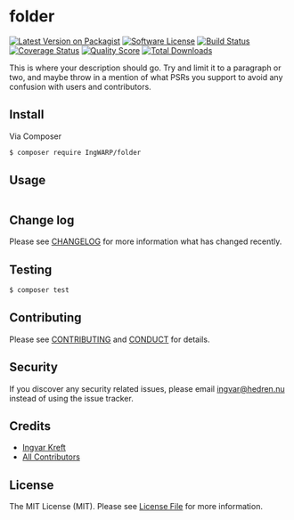 # folder

[![Latest Version on Packagist][ico-version]][link-packagist]
[![Software License][ico-license]](LICENSE.md)
[![Build Status][ico-travis]][link-travis]
[![Coverage Status][ico-scrutinizer]][link-scrutinizer]
[![Quality Score][ico-code-quality]][link-code-quality]
[![Total Downloads][ico-downloads]][link-downloads]

This is where your description should go. Try and limit it to a paragraph or two, and maybe throw in a mention of what
PSRs you support to avoid any confusion with users and contributors.

## Install

Via Composer

``` bash
$ composer require IngWARP/folder
```

## Usage

``` php
```

## Change log

Please see [CHANGELOG](CHANGELOG.md) for more information what has changed recently.

## Testing

``` bash
$ composer test
```

## Contributing

Please see [CONTRIBUTING](CONTRIBUTING.md) and [CONDUCT](CONDUCT.md) for details.

## Security

If you discover any security related issues, please email ingvar@hedren.nu instead of using the issue tracker.

## Credits

- [Ingvar Kreft][link-author]
- [All Contributors][link-contributors]

## License

The MIT License (MIT). Please see [License File](LICENSE.md) for more information.

[ico-version]: https://img.shields.io/packagist/v/IngWARP/folder.svg?style=flat-square
[ico-license]: https://img.shields.io/badge/license-MIT-brightgreen.svg?style=flat-square
[ico-travis]: https://img.shields.io/travis/IngWARP/folder/master.svg?style=flat-square
[ico-scrutinizer]: https://img.shields.io/scrutinizer/coverage/g/IngWARP/folder.svg?style=flat-square
[ico-code-quality]: https://img.shields.io/scrutinizer/g/IngWARP/folder.svg?style=flat-square
[ico-downloads]: https://img.shields.io/packagist/dt/IngWARP/folder.svg?style=flat-square

[link-packagist]: https://packagist.org/packages/IngWARP/folder
[link-travis]: https://travis-ci.org/IngWARP/folder
[link-scrutinizer]: https://scrutinizer-ci.com/g/IngWARP/folder/code-structure
[link-code-quality]: https://scrutinizer-ci.com/g/IngWARP/folder
[link-downloads]: https://packagist.org/packages/IngWARP/folder
[link-author]: https://github.com/IngWARP
[link-contributors]: ../../contributors
